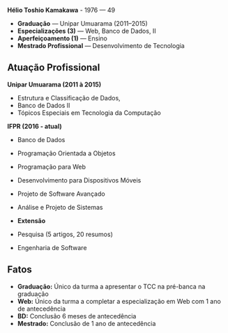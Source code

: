 **Hélio Toshio Kamakawa** -  1976 — 49
- **Graduação** — Unipar Umuarama (2011–2015)  
- **Especializações (3)** — Web, Banco de Dados, II
- **Aperfeiçoamento (1)** — Ensino
- **Mestrado Profissional** — Desenvolvimento de Tecnologia

## Atuação Profissional 

**Unipar Umuarama (2011 à 2015)** 
- Estrutura e Classificação de Dados, 
- Banco de Dados II  
- Tópicos Especiais em Tecnologia da Computação

**IFPR (2016 - atual)**
- Banco de Dados  
- Programação Orientada a Objetos  
- Programação para Web  
- Desenvolvimento para Dispositivos Móveis  
- Projeto de Software Avançado  
- Análise e Projeto de Sistemas  
- **Extensão**

- Pesquisa (5 artigos, 20 resumos)
- Engenharia de Software 

## Fatos
- **Graduação:** Único da turma a apresentar o TCC na pré-banca na graduação  
- **Web:** Único da turma a completar a especialização em Web com 1 ano de antecedência  
- **BD:** Conclusão 6 meses de antecedência  
- **Mestrado:** Conclusão de 1 ano de antecedência
